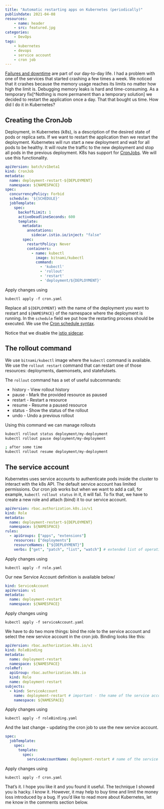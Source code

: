 ```yaml
---
title: "Automatic restarting apps on Kubernetes (periodically)"
publishdate: 2021-04-08
resources:
    - name: header
    - src: featured.jpg
categories:
    - DevOps
tags:
    - kubernetes
    - devops
	- service account
	- cron job
---
```


[Failures and downtime](https://developer20.com/unavailability-is-fine/) are part of our day-to-day life. I had a problem with one of the services that started crashing a few times a week. We noticed that it crashes because the memory usage reaches its limits no matter how high the limit is. Debugging memory leaks is hard and time-consuming. As a temporary fix[^Nothing is more permanent than a temporary solution] we decided to restart the application once a day. That that bought us time. How did I do it in Kubernetes?

## Creating the CronJob
Deployment, in Kubernetes (k8s), is a description of the desired state of pods or replica sets. If we want to restart the application then we restart the deployment. Kubernetes will run start a new deployment and wait for all pods to be healthy. It will route the traffic to the new deployment and stop all pods in the previous deployment. K8s has support for [CronJobs](https://kubernetes.io/docs/concepts/workloads/controllers/cron-jobs/). We will use this functionality.

```yaml
apiVersion: batch/v1beta1
kind: CronJob
metadata:
  name: deployment-restart-${DEPLOYMENT}
  namespace: ${NAMESPACE}
spec:
  concurrencyPolicy: Forbid
  schedule: '${SCHEDULE}'
  jobTemplate:
    spec:
      backoffLimit: 1
      activeDeadlineSeconds: 600
      template:
        metadata:
          annotations:
            sidecar.istio.io/inject: "false"
        spec:
          restartPolicy: Never
          containers:
            - name: kubectl
              image: bitnami/kubectl
              command:
                - 'kubectl'
                - 'rollout'
                - 'restart'
                - 'deployment/${DEPLOYMENT}'
```

Apply changes using
```
kubectl apply -f cron.yaml
```

Replace all `${DEPLOYMENT}` with the name of the deployment you want to restart and `${NAMESPACE}` of the namespace where the deployment is running. In the `schedule` field we put how the restarting process should be executed. We use the [Cron schedule syntax](https://kubernetes.io/docs/concepts/workloads/controllers/cron-jobs/#cron-schedule-syntax).

Notice that we disable the [istio sidecar](https://istio.io/latest/docs/setup/additional-setup/sidecar-injection/).

## The rollout command
We use `bitnami/kubectl` image where the `kubectl` command is available. We use the `rollout restart` command that can restart one of those resources: deployments, daemonsets, and statefulsets.

The `rollout` command has a set of useful subcommands:
* history - View rollout history
* pause - Mark the provided resource as paused
* restart - Restart a resource
* resume - Resume a paused resource
* status - Show the status of the rollout
* undo - Undo a previous rollout

Using this command we can manage rollouts

```sh
kubectl rollout status deployment/my-deployment
kubectl rollout pause deployment/my-deployment

; after some time
kubectl rollout resume deployment/my-deployment
```

## The service account

Kubernetes uses service accounts to authenticate pods inside the cluster to interact with the k8s API. The default service account has limited permissions. Our cron job works but when we want to add a call, for example, `kubectl rollout status` in it, it will fail. To fix that, we have to create a new role and attach (bind) it to our service account.

```yaml
apiVersion: rbac.authorization.k8s.io/v1
kind: Role
metadata:
  name: deployment-restart-${DEPLOYMENT}
  namespace: ${NAMESPACE}
rules:
  - apiGroups: ["apps", "extensions"]
    resources: ["deployments"]
    resourceNames: ["${DEPLOYMENT}"]
    verbs: ["get", "patch", "list", "watch"] # extended list of operations
```

Apply changes using
```
kubectl apply -f role.yaml
```
Our new Service Account definition is available below/

```yaml
kind: ServiceAccount
apiVersion: v1
metadata:
  name: deployment-restart
  namespace: ${NAMESPACE}
```

Apply changes using
```
kubectl apply -f serviceAccount.yaml
```

We have to do two more things: bind the role to the service account and select the new service account in the cron job. Binding looks like this:

```yaml
apiVersion: rbac.authorization.k8s.io/v1
kind: RoleBinding
metadata:
  name: deployment-restart
  namespace: ${NAMESPACE}
roleRef:
  apiGroup: rbac.authorization.k8s.io
  kind: Role
  name: deployment-restart
subjects:
  - kind: ServiceAccount
    name: deployment-restart # important - the name of the service account
    namespace: ${NAMESPACE}
```

Apply changes using
```
kubectl apply -f roleBinding.yaml
```

And the last change - updating the cron job to use the new service account.

```yaml
spec:
  jobTemplate:
    spec:
      template:
        spec:
          serviceAccountName: deployment-restart # name of the service
```

Apply changes using
```
kubectl apply -f cron.yaml
```

That’s it. I hope you like it and you found it useful. The technique I showed you is hacky. I know it. However, it may help to buy time and limit the money loss introduced by a bug. If you’d like to read more about Kubernetes, let me know in the comments section below.
